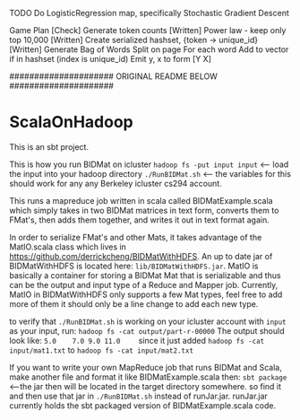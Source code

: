 TODO
  Do LogisticRegression map, specifically Stochastic Gradient Descent

Game Plan
  [Check] Generate token counts
  [Written] Power law - keep only top 10,000
  [Written] Create serialized hashset, {token -> unique_id}
  [Written] Generate Bag of Words
    Split on page
      For each word
        Add to vector if in hashset (index is unique_id)
      Emit y, x  to form [Y X]



#####################
ORIGINAL README BELOW
#####################

ScalaOnHadoop
=============
This is an sbt project.

This is how you run BIDMat on icluster
`hadoop fs -put input input` <-- load the input into your hadoop directory
`./RunBIDMat.sh` <-- the  variables for this should work for any any Berkeley icluster cs294 account.

This runs a mapreduce job written in scala called BIDMatExample.scala which simply takes in two BIDMat matrices in text form, converts them to FMat's, then adds them together, and writes it out in text format again.

In order to serialize FMat's and other Mats, it takes advantage of the MatIO.scala class which lives in https://github.com/derrickcheng/BIDMatWithHDFS. An up to date jar of BIDMatWithHDFS is located here: `lib/BIDMatWithHDFS.jar`. MatIO is basically a container for storing a BIDMat Mat that is serializable and thus can be the output and input type of a Reduce and Mapper job. Currently, MatIO in BIDMatWithHDFS only supports a few Mat types, feel free to add more of them it should only be a line change to add each new type.

to verify that `./RunBIDMat.sh` is working on your icluster account with `input` as your input, run:
`hadoop fs -cat output/part-r-00000`
The output should look like:
`5.0	7.0	9.0	11.0	`
since it just added `hadoop fs -cat input/mat1.txt` to `hadoop fs -cat input/mat2.txt`


If you want to write your own MapReduce job that runs BIDMat and Scala, make another file and format it like BIDMatExample.scala then:
`sbt package` <--the jar then will be located in the target directory somewhere. so find it and then use that jar in `./RunBIDMat.sh` instead of runJar.jar. runJar.jar currently holds the sbt packaged version of BIDMatExample.scala code.  
